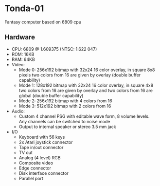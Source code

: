 # Tonda-01
Fantasy computer based on 6809 cpu

## Hardware

* CPU: 6809 @ 1.609375 (NTSC: 1.622 047)
* ROM: 16KB
* RAM: 64KB
* Video: 
  * Mode 0: 256x192 bitmap with 32x24 16 color overlay, in square 8x8 pixels two colors from 16 are given by overlay (double buffer capability)
  * Mode 1: 128x192 bitmap with 32x24 16 color overlay, in square 4x8 two colors from 16 are given by overlay and two colors from 16 are global (double buffer capability)
  * Mode 2: 256x192 bitmap with 4 colors from 16
  * Mode 3: 512x192 bitmap with 2 colors from 16 
* Audio:
  * Custom 4 channel PSG with editable wave form, 8 volume levels. Any channels can be switched to noise mode
  * Output to internal speaker or stereo 3.5 mm jack
* I/O
  * Keyboard with 56 keys
  * 2x Atari joystick connector
  * Tape in/out connector
  * TV out 
  * Analog (4 level) RGB
  * Composite video
  * Edge connector
  * Disk interface connector
  * Parallel port
  




